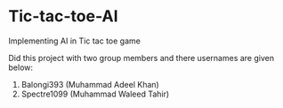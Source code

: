 # Tic-tac-toe-AI
Implementing AI in Tic tac toe game

Did this project with two group members and there usernames are given below:
1. Balongi393 (Muhammad Adeel Khan)
2. Spectre1099 (Muhammad Waleed Tahir)
